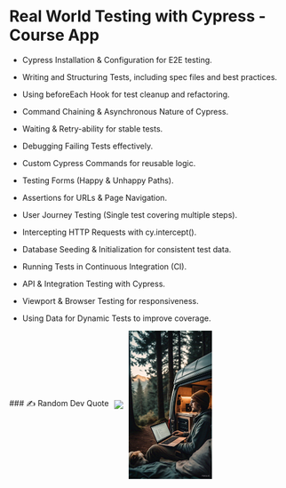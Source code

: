 # Real World Testing with Cypress - Course App

- Cypress Installation & Configuration for E2E testing.
- Writing and Structuring Tests, including spec files and best practices.
- Using beforeEach Hook for test cleanup and refactoring.
- Command Chaining & Asynchronous Nature of Cypress.
- Waiting & Retry-ability for stable tests.
- Debugging Failing Tests effectively.
- Custom Cypress Commands for reusable logic.
- Testing Forms (Happy & Unhappy Paths).
- Assertions for URLs & Page Navigation.
- User Journey Testing (Single test covering multiple steps).
- Intercepting HTTP Requests with cy.intercept().
- Database Seeding & Initialization for consistent test data.
- Running Tests in Continuous Integration (CI).

- API & Integration Testing with Cypress.
- Viewport & Browser Testing for responsiveness.
- Using Data for Dynamic Tests to improve coverage.




<div style="display: flex; align-items: center; gap: 10px;">
### ✍️ Random Dev Quote
  <img src="https://quotes-github-readme.vercel.app/api?type=horizontal&theme=radical" />

  <img src="https://github.com/neilnicky/neilnicky/blob/main/assets/WhatsApp%20Image%202025-02-07%20at%2011.46.01%20AM.jpeg?raw=true" width="150" />

</div>




